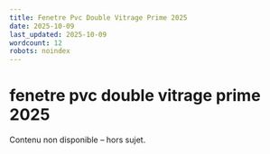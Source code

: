 ```yaml
---
title: Fenetre Pvc Double Vitrage Prime 2025
date: 2025-10-09
last_updated: 2025-10-09
wordcount: 12
robots: noindex
---
```


# fenetre pvc double vitrage prime 2025

Contenu non disponible – hors sujet.